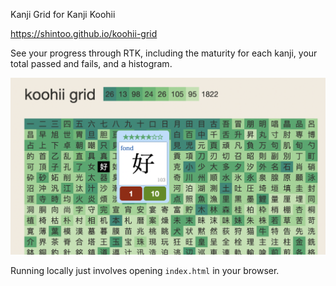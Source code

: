 Kanji Grid for Kanji Koohii

https://shintoo.github.io/koohii-grid

See your progress through RTK, including the maturity for each kanji, your total passed and fails, and a histogram.

![screenshot](/screenshot.png)

Running locally just involves opening `index.html` in your browser.
